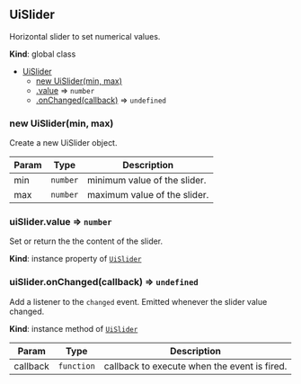 <a name="UiSlider"></a>

## UiSlider
Horizontal slider to set numerical values.

**Kind**: global class  

* [UiSlider](#UiSlider)
    * [new UiSlider(min, max)](#new_UiSlider_new)
    * [.value](#UiSlider+value) ⇒ <code>number</code>
    * [.onChanged(callback)](#UiSlider+onChanged) ⇒ <code>undefined</code>

<a name="new_UiSlider_new"></a>

### new UiSlider(min, max)
Create a new UiSlider object.


| Param | Type | Description |
| --- | --- | --- |
| min | <code>number</code> | minimum value of the slider. |
| max | <code>number</code> | maximum value of the slider. |

<a name="UiSlider+value"></a>

### uiSlider.value ⇒ <code>number</code>
Set or return the the content of the slider.

**Kind**: instance property of [<code>UiSlider</code>](#UiSlider)  
<a name="UiSlider+onChanged"></a>

### uiSlider.onChanged(callback) ⇒ <code>undefined</code>
Add a listener to the `changed` event. Emitted whenever the slider value
changed.

**Kind**: instance method of [<code>UiSlider</code>](#UiSlider)  

| Param | Type | Description |
| --- | --- | --- |
| callback | <code>function</code> | callback to execute when the event is fired. |

